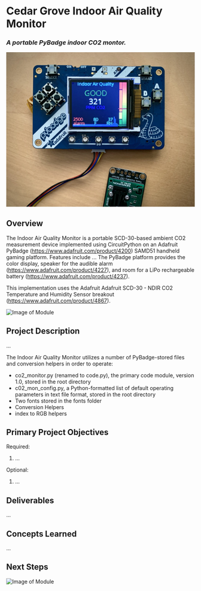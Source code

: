 # Cedar Grove Indoor Air Quality Monitor

### _A portable PyBadge indoor CO2 montor._
![Image of Module](https://github.com/CedarGroveStudios/Indoor_Air_Quality/blob/master/photos_and_graphics/IMG_0719.jpeg)

## Overview

The Indoor Air Quality Monitor is a portable SCD-30-based ambient CO2 measurement device implemented using CircuitPython on an Adafruit  PyBadge (https://www.adafruit.com/product/4200) SAMD51 handheld gaming platform. Features include ... The PyBadge platform provides the color display, speaker for the audible alarm (https://www.adafruit.com/product/4227), and room for a LiPo rechargeable battery (https://www.adafruit.com/product/4237).

This implementation uses the Adafruit Adafruit SCD-30 - NDIR CO2 Temperature and Humidity Sensor breakout (https://www.adafruit.com/product/4867).


![Image of Module](https://github.com/CedarGroveStudios/Indoor_Air_Quality/blob/master/photos_and_graphics/DSC05961a_wide.jpg)


## Project Description

...

The Indoor Air Quality Monitor utilizes a number of PyBadge-stored files and conversion helpers in order to operate:
*  co2_monitor.py (renamed to code.py), the primary code module, version 1.0, stored in the root directory
*  c02_mon_config.py, a Python-formatted list of default operating parameters in text file format, stored in the root directory
*  Two fonts stored in the fonts folder
*  Conversion Helpers
*  index to RGB helpers


## Primary Project Objectives
Required:
1) ...

Optional:
1) ...

## Deliverables
...

## Concepts Learned
...

## Next Steps



![Image of Module](https://github.com/CedarGroveStudios/Indoor_Air_Quality/blob/master/photos_and_graphics/DSC05942a_wide.jpg)
